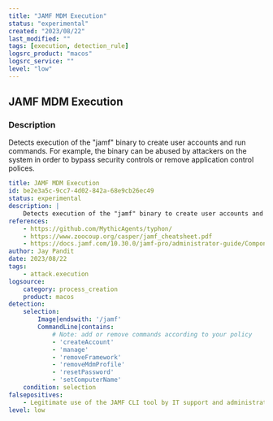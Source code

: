 ```yaml
---
title: "JAMF MDM Execution"
status: "experimental"
created: "2023/08/22"
last_modified: ""
tags: [execution, detection_rule]
logsrc_product: "macos"
logsrc_service: ""
level: "low"
---
```


## JAMF MDM Execution

### Description

Detects execution of the "jamf" binary to create user accounts and run commands. For example, the binary can be abused by attackers on the system in order to bypass security controls or remove application control polices.


```yml
title: JAMF MDM Execution
id: be2e3a5c-9cc7-4d02-842a-68e9cb26ec49
status: experimental
description: |
    Detects execution of the "jamf" binary to create user accounts and run commands. For example, the binary can be abused by attackers on the system in order to bypass security controls or remove application control polices.
references:
    - https://github.com/MythicAgents/typhon/
    - https://www.zoocoup.org/casper/jamf_cheatsheet.pdf
    - https://docs.jamf.com/10.30.0/jamf-pro/administrator-guide/Components_Installed_on_Managed_Computers.html
author: Jay Pandit
date: 2023/08/22
tags:
    - attack.execution
logsource:
    category: process_creation
    product: macos
detection:
    selection:
        Image|endswith: '/jamf'
        CommandLine|contains:
            # Note: add or remove commands according to your policy
            - 'createAccount'
            - 'manage'
            - 'removeFramework'
            - 'removeMdmProfile'
            - 'resetPassword'
            - 'setComputerName'
    condition: selection
falsepositives:
    - Legitimate use of the JAMF CLI tool by IT support and administrators
level: low

```
